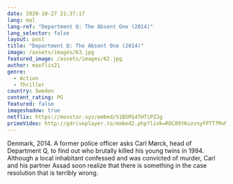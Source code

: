 ```yaml
---
date: 2020-10-27 21:37:17
lang: mal
lang-ref: "Department Q: The Absent One (2014)"
lang_selector: false
layout: post
title: "Department Q: The Absent One (2014)"
image: /assets/images/63.jpg
featured_image: /assets/images/62.jpg
author: maxflix21
genre:
  - Action
  - Thriller
country: Sweden
content_rating: PG
featured: false
imageshadow: true
netflix: https://movstar.xyz/embed/S1B5M14THTiPZJg
primeVideo: http://gdriveplayer.to/embed2.php?link=ROC89tKuzvnyFPTTfMvMGgQ2uPLbN1H1WgZxW4Ovh5K1x9fl9laq26r%252BoZ%252FH%252FHNoICJvjoAjiN0wOUsuUJKLQQC7nqWyGI7FL%252FnSIZwel8%252FcuuvPZ87npVYAGblM%252Blw19IGMQSIBwJWgap5mXQFSwHCUR4XcJTexE7yY5NHrcoB787mOEYHz7kZ9IsITHXKeY%253D
---
```

Denmark, 2014. A former police officer asks Carl Mørck, head of Department Q, to find out who brutally killed his young twins in 1994. Although a local inhabitant confessed and was convicted of murder, Carl and his partner Assad soon realize that there is something in the case resolution that is terribly wrong.